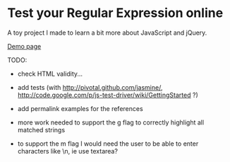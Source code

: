 Test your Regular Expression online
===================================

A toy project I made to learn a bit more about JavaScript and jQuery.

[Demo page](http://florent2.github.com/test-regexp-online/)

TODO:

* check HTML validity...

* add tests (with http://pivotal.github.com/jasmine/, http://code.google.com/p/js-test-driver/wiki/GettingStarted ?)

* add permalink examples for the references

* more work needed to support the g flag to correctly highlight all matched strings
* to support the m flag I would need the user to be able to enter characters like \n, ie use textarea?